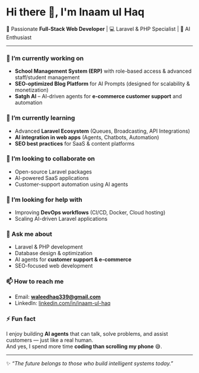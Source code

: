 # Hi there 👋, I'm Inaam ul Haq  

🚀 Passionate **Full-Stack Web Developer** | 💻 Laravel & PHP Specialist | 🤖 AI Enthusiast  

---

### 🔭 I’m currently working on  
- **School Management System (ERP)** with role-based access & advanced staff/student management  
- **SEO-optimized Blog Platform** for AI Prompts (designed for scalability & monetization)  
- **Satgh AI** – AI-driven agents for **e-commerce customer support** and automation  

### 🌱 I’m currently learning  
- Advanced **Laravel Ecosystem** (Queues, Broadcasting, API Integrations)  
- **AI integration in web apps** (Agents, Chatbots, Automation)  
- **SEO best practices** for SaaS & content platforms  

### 👯 I’m looking to collaborate on  
- Open-source Laravel packages  
- AI-powered SaaS applications  
- Customer-support automation using AI agents  

### 🤔 I’m looking for help with  
- Improving **DevOps workflows** (CI/CD, Docker, Cloud hosting)  
- Scaling AI-driven Laravel applications  

### 💬 Ask me about  
- Laravel & PHP development  
- Database design & optimization  
- AI agents for **customer support & e-commerce**  
- SEO-focused web development  

### 📫 How to reach me  
- Email: **waleedhaq339@gmail.com**  
- LinkedIn: [linkedin.com/in/inaam-ul-haq](#) 

### ⚡ Fun fact  
I enjoy building **AI agents** that can talk, solve problems, and assist customers — just like a real human.  
And yes, I spend more time **coding than scrolling my phone** 😅.  

---

✨ *“The future belongs to those who build intelligent systems today.”*  
